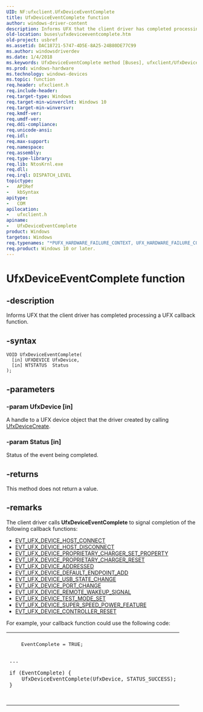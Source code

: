 ```yaml
---
UID: NF:ufxclient.UfxDeviceEventComplete
title: UfxDeviceEventComplete function
author: windows-driver-content
description: Informs UFX that the client driver has completed processing a UFX callback function.
old-location: buses\ufxdeviceeventcomplete.htm
old-project: usbref
ms.assetid: DAC18721-5747-4D5E-8A25-24B80DE77C99
ms.author: windowsdriverdev
ms.date: 1/4/2018
ms.keywords: UfxDeviceEventComplete method [Buses], ufxclient/UfxDeviceEventComplete, UfxDeviceEventComplete, buses.ufxdeviceeventcomplete
ms.prod: windows-hardware
ms.technology: windows-devices
ms.topic: function
req.header: ufxclient.h
req.include-header: 
req.target-type: Windows
req.target-min-winverclnt: Windows 10
req.target-min-winversvr: 
req.kmdf-ver: 
req.umdf-ver: 
req.ddi-compliance: 
req.unicode-ansi: 
req.idl: 
req.max-support: 
req.namespace: 
req.assembly: 
req.type-library: 
req.lib: NtosKrnl.exe
req.dll: 
req.irql: DISPATCH_LEVEL
topictype:
-	APIRef
-	kbSyntax
apitype:
-	COM
apilocation:
-	ufxclient.h
apiname:
-	UfxDeviceEventComplete
product: Windows
targetos: Windows
req.typenames: "*PUFX_HARDWARE_FAILURE_CONTEXT, UFX_HARDWARE_FAILURE_CONTEXT"
req.product: Windows 10 or later.
---
```


# UfxDeviceEventComplete function


## -description


Informs UFX that the client driver has completed processing a UFX callback function.


## -syntax


````
VOID UfxDeviceEventComplete(
  [in] UFXDEVICE UfxDevice,
  [in] NTSTATUS  Status
);
````


## -parameters




### -param UfxDevice [in]

A handle to a UFX device object that the driver created by calling <a href="..\ufxclient\nf-ufxclient-ufxdevicecreate.md">UfxDeviceCreate</a>.


### -param Status [in]

Status of the event being completed.


## -returns


This method does not return a value.



## -remarks


The client driver calls <b>UfxDeviceEventComplete</b> to signal completion of the following callback functions:
<ul>
<li>
<a href="..\ufxclient\nc-ufxclient-evt_ufx_device_host_connect.md">EVT_UFX_DEVICE_HOST_CONNECT</a>
</li>
<li>
<a href="..\ufxclient\nc-ufxclient-evt_ufx_device_host_disconnect.md">EVT_UFX_DEVICE_HOST_DISCONNECT</a>
</li>
<li>
<a href="..\ufxclient\nc-ufxclient-evt_ufx_device_proprietary_charger_set_property.md">EVT_UFX_DEVICE_PROPRIETARY_CHARGER_SET_PROPERTY</a>
</li>
<li>
<a href="..\ufxclient\nc-ufxclient-evt_ufx_device_proprietary_charger_reset.md">EVT_UFX_DEVICE_PROPRIETARY_CHARGER_RESET</a>
</li>
<li>
<a href="..\ufxclient\nc-ufxclient-evt_ufx_device_addressed.md">EVT_UFX_DEVICE_ADDRESSED</a>
</li>
<li>
<a href="..\ufxclient\nc-ufxclient-evt_ufx_device_default_endpoint_add.md">EVT_UFX_DEVICE_DEFAULT_ENDPOINT_ADD</a>
</li>
<li>
<a href="..\ufxclient\nc-ufxclient-evt_ufx_device_usb_state_change.md">EVT_UFX_DEVICE_USB_STATE_CHANGE</a>
</li>
<li>
<a href="..\ufxclient\nc-ufxclient-evt_ufx_device_port_change.md">EVT_UFX_DEVICE_PORT_CHANGE</a>
</li>
<li>
<a href="..\ufxclient\nc-ufxclient-evt_ufx_device_remote_wakeup_signal.md">EVT_UFX_DEVICE_REMOTE_WAKEUP_SIGNAL</a>
</li>
<li>
<a href="..\ufxclient\nc-ufxclient-evt_ufx_device_test_mode_set.md">EVT_UFX_DEVICE_TEST_MODE_SET</a>
</li>
<li>
<a href="..\ufxclient\nc-ufxclient-evt_ufx_device_super_speed_power_feature.md">EVT_UFX_DEVICE_SUPER_SPEED_POWER_FEATURE</a>
</li>
<li>
<a href="..\ufxclient\nc-ufxclient-evt_ufx_device_controller_reset.md">EVT_UFX_DEVICE_CONTROLLER_RESET</a>
</li>
</ul>For example, your callback function could use the following code:
<div class="code"><span codelanguage=""><table>
<tr>
<th></th>
</tr>
<tr>
<td>
<pre>    EventComplete = TRUE;

    ...

    if (EventComplete) {
        UfxDeviceEventComplete(UfxDevice, STATUS_SUCCESS);
    }
</pre>
</td>
</tr>
</table></span></div>

